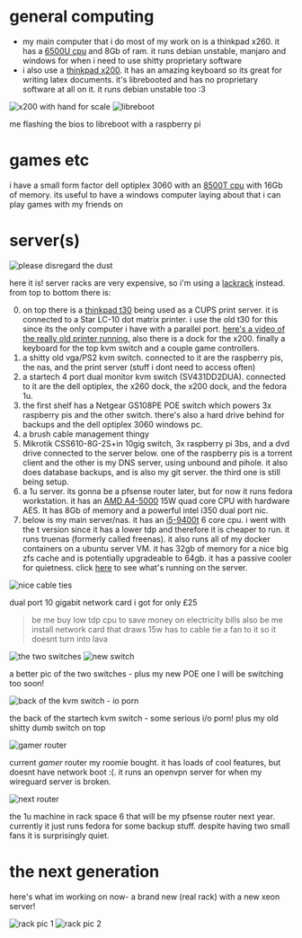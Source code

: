 # general computing
- my main computer that i do most of my work on is a thinkpad x260. it has a [6500U cpu](https://eda.gay/thought?id=13#Intel+i7-6500u) and 8Gb of ram. it runs debian unstable, manjaro and windows for when i need to use shitty proprietary software
- i also use a [thinkpad x200](https://eda.gay/thought?id=13#Intel+Core+2+Duo+P8400). it has an amazing keyboard so its great for writing latex documents. it's librebooted and has no proprietary software at all on it. it runs debian unstable too :3

![x200 with hand for scale](https://eda.gay/img/x200.jpg?h=400&w=200) ![libreboot](/img/libreboot.jpg?h=400&w=200)

me flashing the bios to libreboot with a raspberry pi

# games etc
i have a small form factor dell optiplex 3060 with an [8500T cpu](https://eda.gay/thought?id=13#Intel+Core+i5-8500T) with 16Gb of memory. its useful to have a windows computer laying about that i can play games with my friends on

# server(s)
![please disregard the dust](https://eda.gay/img/lackrack1.jpg)

here it is! server racks are very expensive, so i'm using a [lackrack](https://wiki.eth0.nl/index.php/LackRack) instead. from top to bottom there is:

0. on top there is a [thinkpad t30](https://eda.gay/thought?id=13#Intel+Mobile+Pentium+4-M+1.8+GHz) being used as a CUPS print server. it is connected to a Star LC-10 dot matrix printer. i use the old t30 for this since its the only computer i have with a parallel port. [here's a video of the really old printer running.](https://nc.eda.gay/s/HbbCmCZdFJHmHAB) also there is a dock for the x200. finally a keyboard for the top kvm switch and a couple game controllers.
1. a shitty old vga/PS2 kvm switch. connected to it are the raspberry pis, the nas, and the print server (stuff i dont need to access often)
2. a startech 4 port dual monitor kvm switch (SV431DD2DUA). connected to it are the dell optiplex, the x260 dock, the x200 dock, and the fedora 1u.
3. the first shelf has a Netgear GS108PE POE switch which powers 3x raspberry pis and the other switch. there's also a hard drive behind for backups and the dell optiplex 3060 windows pc.
4. a brush cable management thingy
5. Mikrotik CSS610-8G-2S+in 10gig switch, 3x raspberry pi 3bs, and a dvd drive connected to the server below. one of the raspberry pis is a torrent client and the other is my DNS server, using unbound and pihole. it also does database backups, and is also my git server. the third one is still being setup.
6. a 1u server. its gonna be a pfsense router later, but for now it runs fedora workstation. it has an [AMD A4-5000](https://eda.gay/thought?id=13#AMD+A4-5000) 15W quad core CPU with hardware AES. It has 8Gb of memory and a powerful intel i350 dual port nic.
7. below is my main server/nas. it has an [i5-9400t](https://eda.gay/thought?id=13#Intel+Core+i5-9400T) 6 core cpu. i went with the t version since it has a lower tdp and therefore it is cheaper to run. it runs truenas (formerly called freenas). it also runs all of my docker containers on a ubuntu server VM. it has 32gb of memory for a nice big zfs cache and is potentially upgradeable to 64gb. it has a passive cooler for quietness. click [here](https://eda.gay/services) to see what's running on the server.

![nice cable ties](/img/nicfan.jpg?h=500&w=400)

dual port 10 gigabit network card i got for only £25

> be me
> buy low tdp cpu to save money on electricity bills
> also be me
> install network card that draws 15w
> has to cable tie a fan to it so it doesnt turn into lava

![the two switches](/img/switches.jpg?h=400&w=300) ![new switch](/img/new_switch_opened.jpg?h=400&w=300)

a better pic of the two switches - plus my new POE one I will be switching too soon!

![back of the kvm switch - io porn](/img/ioporn.jpg?h=300&w=1000)

the back of the startech kvm switch - some serious i/o porn! plus my old shitty dumb switch on top

![gamer router](/img/router.jpg?h=400&w=300)

current *gamer* router my roomie bought. it has loads of cool features, but doesnt have network boot :(. it runs an openvpn server for when my wireguard server is broken.

![next router](/img/1urouter.jpg?h=500&w=400)

the 1u machine in rack space 6 that will be my pfsense router next year. currently it just runs fedora for some backup stuff. despite having two small fans it is surprisingly quiet. 

# the next generation

here's what im working on now- a brand new (real rack) with a new xeon server!

![rack pic 1](/img/rack1.jpg?h=400&w=300) ![rack pic 2](/img/rack2.jpg?h=400&w=300)
